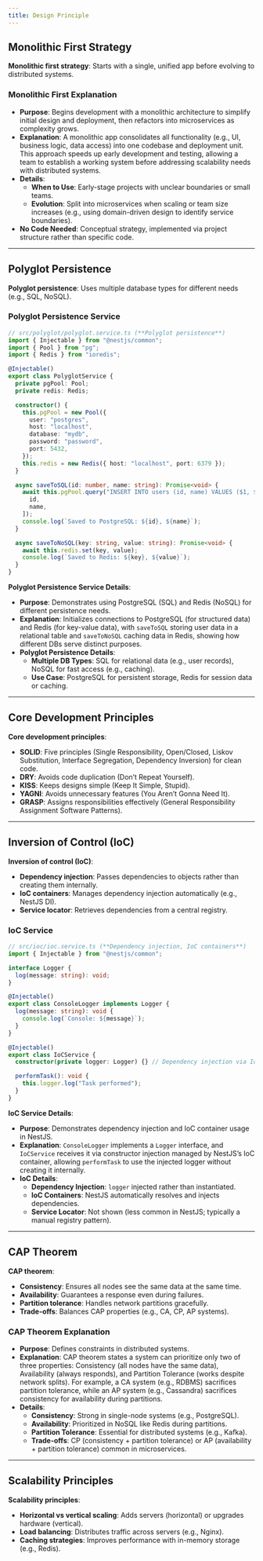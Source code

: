 ```yaml
---
title: Design Principle
---
```


## Monolithic First Strategy

**Monolithic first strategy**: Starts with a single, unified app before evolving to distributed systems.

### Monolithic First Explanation

- **Purpose**: Begins development with a monolithic architecture to simplify initial design and deployment, then refactors into microservices as complexity grows.
- **Explanation**: A monolithic app consolidates all functionality (e.g., UI, business logic, data access) into one codebase and deployment unit. This approach speeds up early development and testing, allowing a team to establish a working system before addressing scalability needs with distributed systems.
- **Details**:
  - **When to Use**: Early-stage projects with unclear boundaries or small teams.
  - **Evolution**: Split into microservices when scaling or team size increases (e.g., using domain-driven design to identify service boundaries).
- **No Code Needed**: Conceptual strategy, implemented via project structure rather than specific code.

---

## Polyglot Persistence

**Polyglot persistence**: Uses multiple database types for different needs (e.g., SQL, NoSQL).

### Polyglot Persistence Service

```typescript
// src/polyglot/polyglot.service.ts (**Polyglot persistence**)
import { Injectable } from "@nestjs/common";
import { Pool } from "pg";
import { Redis } from "ioredis";

@Injectable()
export class PolyglotService {
  private pgPool: Pool;
  private redis: Redis;

  constructor() {
    this.pgPool = new Pool({
      user: "postgres",
      host: "localhost",
      database: "mydb",
      password: "password",
      port: 5432,
    });
    this.redis = new Redis({ host: "localhost", port: 6379 });
  }

  async saveToSQL(id: number, name: string): Promise<void> {
    await this.pgPool.query("INSERT INTO users (id, name) VALUES ($1, $2)", [
      id,
      name,
    ]);
    console.log(`Saved to PostgreSQL: ${id}, ${name}`);
  }

  async saveToNoSQL(key: string, value: string): Promise<void> {
    await this.redis.set(key, value);
    console.log(`Saved to Redis: ${key}, ${value}`);
  }
}
```

**Polyglot Persistence Service Details**:

- **Purpose**: Demonstrates using PostgreSQL (SQL) and Redis (NoSQL) for different persistence needs.
- **Explanation**: Initializes connections to PostgreSQL (for structured data) and Redis (for key-value data), with `saveToSQL` storing user data in a relational table and `saveToNoSQL` caching data in Redis, showing how different DBs serve distinct purposes.
- **Polyglot Persistence Details**:
  - **Multiple DB Types**: SQL for relational data (e.g., user records), NoSQL for fast access (e.g., caching).
  - **Use Case**: PostgreSQL for persistent storage, Redis for session data or caching.

---

## Core Development Principles

**Core development principles**:

- **SOLID**: Five principles (Single Responsibility, Open/Closed, Liskov Substitution, Interface Segregation, Dependency Inversion) for clean code.
- **DRY**: Avoids code duplication (Don’t Repeat Yourself).
- **KISS**: Keeps designs simple (Keep It Simple, Stupid).
- **YAGNI**: Avoids unnecessary features (You Aren’t Gonna Need It).
- **GRASP**: Assigns responsibilities effectively (General Responsibility Assignment Software Patterns).

---

## Inversion of Control (IoC)

**Inversion of control (IoC)**:

- **Dependency injection**: Passes dependencies to objects rather than creating them internally.
- **IoC containers**: Manages dependency injection automatically (e.g., NestJS DI).
- **Service locator**: Retrieves dependencies from a central registry.

### IoC Service

```typescript
// src/ioc/ioc.service.ts (**Dependency injection, IoC containers**)
import { Injectable } from "@nestjs/common";

interface Logger {
  log(message: string): void;
}

@Injectable()
export class ConsoleLogger implements Logger {
  log(message: string): void {
    console.log(`Console: ${message}`);
  }
}

@Injectable()
export class IoCService {
  constructor(private logger: Logger) {} // Dependency injection via IoC container

  performTask(): void {
    this.logger.log("Task performed");
  }
}
```

**IoC Service Details**:

- **Purpose**: Demonstrates dependency injection and IoC container usage in NestJS.
- **Explanation**: `ConsoleLogger` implements a `Logger` interface, and `IoCService` receives it via constructor injection managed by NestJS’s IoC container, allowing `performTask` to use the injected logger without creating it internally.
- **IoC Details**:
  - **Dependency Injection**: `logger` injected rather than instantiated.
  - **IoC Containers**: NestJS automatically resolves and injects dependencies.
  - **Service Locator**: Not shown (less common in NestJS; typically a manual registry pattern).

---

## CAP Theorem

**CAP theorem**:

- **Consistency**: Ensures all nodes see the same data at the same time.
- **Availability**: Guarantees a response even during failures.
- **Partition tolerance**: Handles network partitions gracefully.
- **Trade-offs**: Balances CAP properties (e.g., CA, CP, AP systems).

### CAP Theorem Explanation

- **Purpose**: Defines constraints in distributed systems.
- **Explanation**: CAP theorem states a system can prioritize only two of three properties: Consistency (all nodes have the same data), Availability (always responds), and Partition Tolerance (works despite network splits). For example, a CA system (e.g., RDBMS) sacrifices partition tolerance, while an AP system (e.g., Cassandra) sacrifices consistency for availability during partitions.
- **Details**:
  - **Consistency**: Strong in single-node systems (e.g., PostgreSQL).
  - **Availability**: Prioritized in NoSQL like Redis during partitions.
  - **Partition Tolerance**: Essential for distributed systems (e.g., Kafka).
  - **Trade-offs**: CP (consistency + partition tolerance) or AP (availability + partition tolerance) common in microservices.

---

## Scalability Principles

**Scalability principles**:

- **Horizontal vs vertical scaling**: Adds servers (horizontal) or upgrades hardware (vertical).
- **Load balancing**: Distributes traffic across servers (e.g., Nginx).
- **Caching strategies**: Improves performance with in-memory storage (e.g., Redis).
